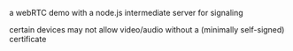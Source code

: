 a webRTC demo with a node.js intermediate server for signaling

certain devices may not allow video/audio without a (minimally self-signed) certificate
